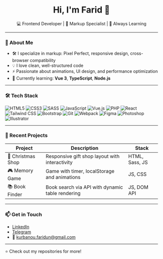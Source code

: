 <h1 align="center">Hi, I'm Farid 👋</h1>

<p align="center">
  💻 Frontend Developer | 🔧 Markup Specialist | 🎯 Always Learning
</p>

---

### 🚀 About Me

- 🛠️ I specialize in markup: Pixel Perfect, responsive design, cross-browser compatibility  
- 💡 I love clean, well-structured code  
- ⚡ Passionate about animations, UI design, and performance optimization  
- 🧠 Currently learning: **Vue 3**, **TypeScript**, **Node.js**

---

### 🛠️ Tech Stack

![HTML5](https://img.shields.io/badge/-HTML5-E34F26?style=flat&logo=html5&logoColor=white)
![CSS3](https://img.shields.io/badge/-CSS3-1572B6?style=flat&logo=css3&logoColor=white)
![SASS](https://img.shields.io/badge/-SASS-CC6699?style=flat&logo=sass&logoColor=white)
![JavaScript](https://img.shields.io/badge/-JavaScript-F7DF1E?style=flat&logo=javascript&logoColor=black)
![Vue.js](https://img.shields.io/badge/-Vue.js-4FC08D?style=flat&logo=vue.js&logoColor=white)
![PHP](https://img.shields.io/badge/-PHP-777BB4?style=flat&logo=php&logoColor=white)
![React](https://img.shields.io/badge/-React-61DAFB?style=flat&logo=react&logoColor=black)
![Tailwind CSS](https://img.shields.io/badge/-Tailwind%20CSS-06B6D4?style=flat&logo=tailwindcss&logoColor=white)
![Bootstrap](https://img.shields.io/badge/-Bootstrap-563D7C?style=flat&logo=bootstrap&logoColor=white)
![Git](https://img.shields.io/badge/-Git-F05032?style=flat&logo=git&logoColor=white)
![Webpack](https://img.shields.io/badge/-Webpack-8DD6F9?style=flat&logo=webpack&logoColor=black)
![Figma](https://img.shields.io/badge/-Figma-333333?style=flat&logo=figma)
![Photoshop](https://img.shields.io/badge/-Photoshop-31A8FF?style=flat&logo=adobe-photoshop&logoColor=white)
![Illustrator](https://img.shields.io/badge/-Illustrator-FF9A00?style=flat&logo=adobe-illustrator&logoColor=white)


---

### 📌 Recent Projects

| Project | Description | Stack |
|--------|-------------|-------|
| 🎄 Christmas Shop | Responsive gift shop layout with interactivity | HTML, Sass, JS |
| 🎮 Memory Game | Game with timer, localStorage and animations | JS, CSS |
| 📚 Book Finder | Book search via API with dynamic table rendering | JS, DOM API |

---

### 📫 Get in Touch

- [LinkedIn](https://www.linkedin.com/in/kurbanou-farid/)
- [Telegram](https://t.me/Frontend_Freak)
- 📧 kurbanou.faridun@gmail.com

---

⭐ Check out my repositories for more!
